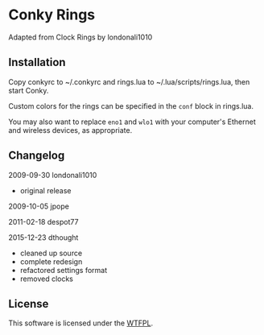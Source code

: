 Conky Rings
===========

Adapted from Clock Rings by londonali1010


Installation
------------

Copy conkyrc to ~/.conkyrc and rings.lua to ~/.lua/scripts/rings.lua, then
start Conky.

Custom colors for the rings can be specified in the `conf` block in rings.lua.

You may also want to replace `eno1` and `wlo1` with your computer's Ethernet
and wireless devices, as appropriate.


Changelog
---------

2009-09-30  londonali1010

*   original release

2009-10-05  jpope

2011-02-18  despot77

2015-12-23  dthought

*   cleaned up source
*   complete redesign
*   refactored settings format
*   removed clocks


License
-------

This software is licensed under the [WTFPL](http://www.wtfpl.net/).
